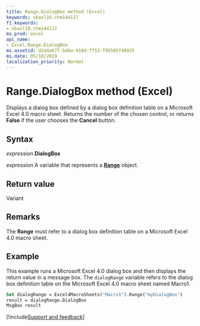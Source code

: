 ```yaml
---
title: Range.DialogBox method (Excel)
keywords: vbaxl10.chm144117
f1_keywords:
- vbaxl10.chm144117
ms.prod: excel
api_name:
- Excel.Range.DialogBox
ms.assetid: d2d4a677-bd6a-910d-ff53-f95585f40925
ms.date: 05/10/2019
localization_priority: Normal
---
```



# Range.DialogBox method (Excel)

Displays a dialog box defined by a dialog box definition table on a Microsoft Excel 4.0 macro sheet. Returns the number of the chosen control, or returns **False** if the user chooses the **Cancel** button.


## Syntax

_expression_.**DialogBox**

_expression_ A variable that represents a **[Range](excel.range(object).md)** object.


## Return value

Variant


## Remarks

The **Range** must refer to a dialog box definition table on a Microsoft Excel 4.0 macro sheet.


## Example

This example runs a Microsoft Excel 4.0 dialog box and then displays the return value in a message box. The `dialogRange` variable refers to the dialog box definition table on the Microsoft Excel 4.0 macro sheet named Macro1.

```vb
Set dialogRange = Excel4MacroSheets("Macro1").Range("myDialogBox") 
result = dialogRange.DialogBox 
MsgBox result
```




[!include[Support and feedback](~/includes/feedback-boilerplate.md)]